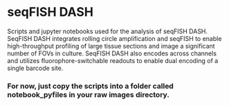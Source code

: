 # seqFISH DASH
Scripts and jupyter notebooks used for the analysis of seqFISH DASH. SeqFISH DASH integrates rolling circle amplification and seqFISH to enable high-throughput profiling of large tissue sections and image a significant number of FOVs in culture. SeqFISH DASH also encodes across channels and utilizes fluorophore-switchable readouts to enable dual encoding of a single barcode site. 

### For now, just copy the scripts into a folder called notebook_pyfiles in your raw images directory.
